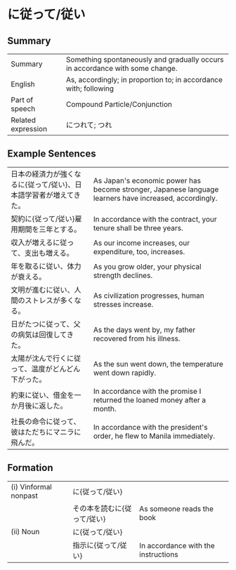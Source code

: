 # に従って/従い

## Summary

<table><tr>   <td>Summary</td>   <td>Something spontaneously and gradually occurs in accordance with some change.</td></tr><tr>   <td>English</td>   <td>As, accordingly; in proportion to; in accordance with; following</td></tr><tr>   <td>Part of speech</td>   <td>Compound Particle/Conjunction</td></tr><tr>   <td>Related expression</td>   <td>につれて; つれ</td></tr></table>

## Example Sentences

<table><tr>   <td>日本の経済力が強くなるに{従って/従い}、日本語学習者が増えてきた。</td>   <td>As Japan's economic power has become stronger, Japanese language learners have increased, accordingly.</td></tr><tr>   <td>契約に{従って/従い}雇用期間を三年とする。</td>   <td>In accordance with the contract, your tenure shall be three years.</td></tr><tr>   <td>収入が増えるに従って、支出も増える。</td>   <td>As our income increases, our expenditure, too, increases.</td></tr><tr>   <td>年を取るに従い、体力が衰える。</td>   <td>As you grow older, your physical strength declines.</td></tr><tr>   <td>文明が進むに従い、人間のストレスが多くなる。</td>   <td>As civilization progresses, human stresses increase.</td></tr><tr>   <td>日がたつに従って、父の病気は回復してきた。</td>   <td>As the days went by, my father recovered from his illness.</td></tr><tr>   <td>太陽が沈んで行くに従って、温度がどんどん下がった。</td>   <td>As the sun went down, the temperature went down rapidly.</td></tr><tr>   <td>約束に従い、借金を一か月後に返した。</td>   <td>In accordance with the promise I returned the loaned money after a month.</td></tr><tr>   <td>社長の命令に従って、彼はただちにマニラに飛んだ。</td>   <td>In accordance with the president's order, he flew to Manila immediately.</td></tr></table>

## Formation

<table class="table"><tbody><tr class="tr head"><td class="td"><span class="numbers">(i)</span> <span class="bold">Vinformal nonpast</span></td><td class="td"><span class="concept">に</span><span>{</span><span class="concept">従って</span><span>/</span><span class="concept">従い</span>}</td><td class="td"></td></tr><tr class="tr"><td class="td"></td><td class="td"><span>その本を読む</span><span class="concept">に</span><span>{</span><span class="concept">従って</span><span>/</span><span class="concept">従い</span>}</td><td class="td"><span>As someone reads the book</span></td></tr><tr class="tr head"><td class="td"><span class="numbers">(ii)</span> <span class="bold">Noun</span></td><td class="td"><span class="concept">に</span><span>{</span><span class="concept">従って</span><span>/</span><span class="concept">従い</span>}</td><td class="td"></td></tr><tr class="tr"><td class="td"></td><td class="td"><span>指示</span><span class="concept">に</span><span>{</span><span class="concept">従って</span><span>/</span><span class="concept">従い</span>}</td><td class="td"><span>In accordance with the instructions</span></td></tr></tbody></table>

